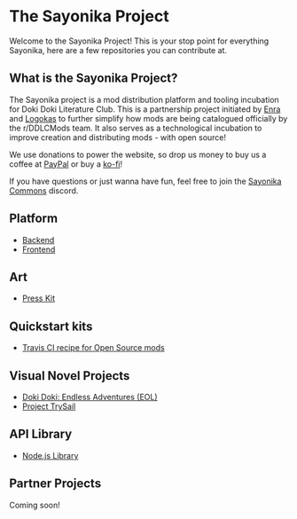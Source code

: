 # The Sayonika Project

Welcome to the Sayonika Project! This is your stop point for everything Sayonika, here are a few repositories you can contribute at.

## What is the Sayonika Project?

The Sayonika project is a mod distribution platform and tooling incubation for Doki Doki Literature Club. This is a partnership
project initiated by [Enra](https://github.com/sr229) and [Logokas](https://reddit.com/u/Logokas) to further simplify how mods
are being catalogued officially by the r/DDLCMods team. It also serves as a technological incubation to improve creation and
distributing mods - with open source!


We use donations to power the website, so drop us money to buy us a coffee at [PayPal](https://paypal.me/chinodesuuu) or buy a [ko-fi](https://ko-fi.com/capuccino)!


If you have questions or just wanna have fun, feel free to join the [Sayonika Commons](https://discord.gg/sGUkGc8) discord.

## Platform

- [Backend](https://github.com/Sayo-nika/Backend)
- [Frontend](https://github.com/Sayo-nika/Frontend)

## Art

- [Press Kit](https://github.com/Sayo-nika/Press)

## Quickstart kits

- [Travis CI recipe for Open Source mods](https://github.com/Sayo-nika/quickstart-oss)

## Visual Novel Projects

- [Doki Doki: Endless Adventures (EOL)](https://github.com/Sayo-nika/BraveSail)
- [Project TrySail](#)

## API Library

- [Node.js Library](https://github.com/Sayo-nika/Terra)

## Partner Projects

Coming soon!
